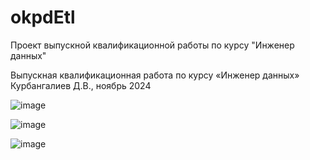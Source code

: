 # okpdEtl
Проект выпускной квалификационной работы по курсу "Инженер данных"

Выпускная квалификационная работа по курсу «Инженер данных»
Курбангалиев Д.В., ноябрь 2024

![image](https://github.com/user-attachments/assets/2adb82bc-6eed-453c-aa48-9f1587905e1e)

![image](https://github.com/user-attachments/assets/1f454f1e-0664-4fb1-a206-51f46254a746)

![image](https://github.com/user-attachments/assets/6f5043dd-2613-4f81-b39e-8a74c2e2b683)
